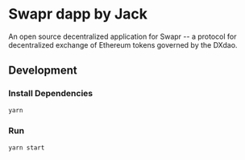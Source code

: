 # Swapr dapp by Jack

An open source decentralized application for Swapr -- a protocol for decentralized exchange of Ethereum tokens governed by the DXdao.

## Development

### Install Dependencies

```bash
yarn
```

### Run

```bash
yarn start
```
